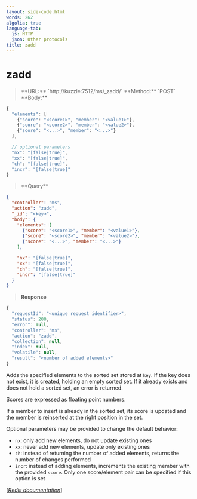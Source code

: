 ```yaml
---
layout: side-code.html
words: 262
algolia: true
language-tab:
  js: HTTP
  json: Other protocols
title: zadd
---
```


# zadd




<blockquote class="js">
<p>
**URL:** `http://kuzzle:7512/ms/_zadd/<key>`  
**Method:** `POST`  
**Body:**
</p>
</blockquote>


```js
{
  "elements": [
    {"score": "<score1>", "member": "<value1>"},
    {"score": "<score2>", "member": "<value2>"},
    {"score": "<...>", "member": "<...>"}
  ],

  // optional parameters
  "nx": "[false|true]",
  "xx": "[false|true]",
  "ch": "[false|true]",
  "incr": "[false|true]"
}
```



<blockquote class="json">
<p>
**Query**
</p>
</blockquote>


```json
{
  "controller": "ms",
  "action": "zadd",
  "_id": "<key>",
  "body": {
    "elements": [
      {"score": "<score1>", "member": "<value1>"},
      {"score": "<score2>", "member": "<value2>"},
      {"score": "<...>", "member": "<...>"}
    ],

    "nx": "[false|true]",
    "xx": "[false|true]",
    "ch": "[false|true]",
    "incr": "[false|true]"
  }
}
```

>**Response**

```javascript
{
  "requestId": "<unique request identifier>",
  "status": 200,
  "error": null,
  "controller": "ms",
  "action": "zadd",
  "collection": null,
  "index": null,
  "volatile": null,
  "result": "<number of added elements>"
}
```

Adds the specified elements to the sorted set stored at `key`. If the key does not exist, it is created, holding an empty sorted set. If it already exists and does not hold a sorted set, an error is returned.

Scores are expressed as floating point numbers.

If a member to insert is already in the sorted set, its score is updated and the member is reinserted at the right position in the set.

Optional parameters may be provided to change the default behavior:

* `nx`: only add new elements, do not update existing ones
* `xx`: never add new elements, update only existing ones
* `ch`: instead of returning the number of added elements, returns the number of changes performed
* `incr`: instead of adding elements, increments the existing member with the provided `score`. Only one score/element pair can be specified if this option is set

[[_Redis documentation_]](https://redis.io/commands/zadd)
